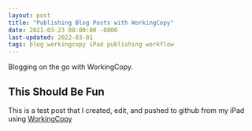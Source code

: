 ```yaml
---
layout: post
title: "Publishing Blog Posts with WorkingCopy"
date: 2021-03-23 08:00:00 -0800
last-updated: 2022-03-01
tags: blog workingcopy iPad publishing workflow
---
```


Blogging on the go with WorkingCopy.

## This Should Be Fun

This is a test post that I created, edit, and pushed to github from my iPad using [WorkingCopy][workingcopy-app-store]

[workingcopy-app-store]: https://workingcopyapp.com

